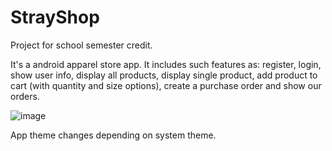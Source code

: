 # StrayShop
Project for school semester credit.

It's a android apparel store app. It includes such features as: register, login, show user info, display all products, display single product, add product to cart (with quantity and size options), create a purchase order and show our orders.

![image](https://github.com/edunni/StrayShop/assets/94446799/d7c12be9-33d2-4fd4-bdc2-97dc97b06a53)

App theme changes depending on system theme.
